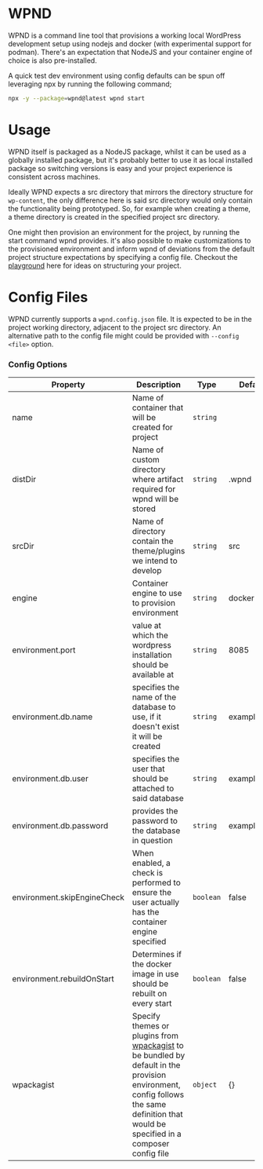 # WPND

WPND is a command line tool that provisions a working local WordPress development setup using nodejs and docker (with experimental support for podman). 
There's an expectation that NodeJS and your container engine of choice is also pre-installed.

A quick test dev environment using config defaults can be spun off leveraging npx by running the following command;

```bash
npx -y --package=wpnd@latest wpnd start
```

# Usage

WPND itself is packaged as a NodeJS package, whilst it can be used as a globally installed package,
but it's probably better to use it as local installed package so switching versions is easy and your project experience
is consistent across machines.

Ideally WPND expects a src directory that mirrors the directory structure for `wp-content`, the only difference here is
said src directory would only contain the functionality being prototyped. So, for example when creating a theme, a theme directory is 
created in the specified project src directory.

One might then provision an environment for the project, by running the start command wpnd provides. it's also possible 
to make customizations to the provisioned environment and inform wpnd of deviations from the default project structure expectations
by specifying a config file. Checkout the [playground](https://github.com/eokoneyo/wpnd/tree/main/playground) here for ideas on structuring your project.

# Config Files

WPND currently supports a `wpnd.config.json` file. It is expected to be in the project working directory, 
adjacent to the project src directory. An alternative path to the config file might could be provided with `--config <file>` option.

### Config Options

| Property                    | Description                                                                                                                                                                                                            | Type      | Default     |
|-----------------------------|------------------------------------------------------------------------------------------------------------------------------------------------------------------------------------------------------------------------|-----------|-------------|
| name                        | Name of container that will be created for project                                                                                                                                                                     | `string`  |             |
| distDir                     | Name of custom directory where artifact required for wpnd will be stored                                                                                                                                               | `string`  | .wpnd       |
| srcDir                      | Name of directory contain the theme/plugins we intend to develop                                                                                                                                                       | `string`  | src         |
| engine                      | Container engine to use to provision environment                                                                                                                                                                       | `string`  | docker      |
| environment.port            | value at which the wordpress installation should be available at                                                                                                                                                       | `string`  | 8085        |
| environment.db.name         | specifies the name of the database to use, if it doesn't exist it will be created                                                                                                                                      | `string`  | exampledb   |
| environment.db.user         | specifies the user that should be attached to said database                                                                                                                                                            | `string`  | exampleuser |
| environment.db.password     | provides the password to the database in question                                                                                                                                                                      | `string`  | examplepass |
| environment.skipEngineCheck | When enabled, a check is performed to ensure the user actually has the container engine specified                                                                                                                      | `boolean` | false       |
| environment.rebuildOnStart  | Determines if the docker image in use should be rebuilt on every start                                                                                                                                                 | `boolean` | false       |
| wpackagist                  | Specify themes or plugins from [wpackagist](https://wpackagist.org/) to be bundled by default in the provision environment, <br/> config follows the same definition that would be specified in a composer config file | `object`  | {}          |


